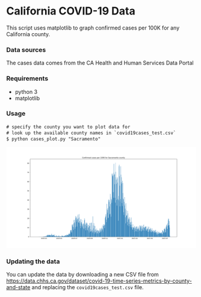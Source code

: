 # California COVID-19 Data


This script uses matplotlib to graph confirmed cases per 100K for any California county.

### Data sources
The cases data comes from the CA Health and Human Services Data Portal

### Requirements
- python 3
- matplotlib

### Usage
```
# specify the county you want to plot data for
# look up the available county names in `covid19cases_test.csv`
$ python cases_plot.py "Sacramento"
```

![Example output](Sacramento-cases.png)

### Updating the data
You can update the data by downloading a new CSV file from https://data.chhs.ca.gov/dataset/covid-19-time-series-metrics-by-county-and-state and replacing the `covid19cases_test.csv` file.
